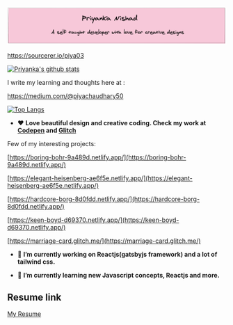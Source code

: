 
![](https://github.com/piya03/piya03/blob/master/banner.png)

https://sourcerer.io/piya03

[![Priyanka's github stats](https://github-readme-stats.vercel.app/api?username=piya03&show_icons=true&theme=radical)](https://github.com/anuraghazra/github-readme-stats)

I write my learning and thoughts here at :

https://medium.com/@piyachaudhary50



 [![Top Langs](https://github-readme-stats.vercel.app/api/top-langs/?username=piya03&layout=compact)](https://github.com/anuraghazra/github-readme-stats)
  
- ❤️   **Love beautiful design and creative coding. Check my work at [Codepen](https://codepen.io/piya50) and 
  [Glitch ](https://glitch.com/@piya03)** 
  
Few of my interesting projects:

[https://boring-bohr-9a489d.netlify.app/](https://boring-bohr-9a489d.netlify.app/)

[https://elegant-heisenberg-ae6f5e.netlify.app/](https://elegant-heisenberg-ae6f5e.netlify.app/)

[https://hardcore-borg-8d0fdd.netlify.app/](https://hardcore-borg-8d0fdd.netlify.app/)

[https://keen-boyd-d69370.netlify.app/](https://keen-boyd-d69370.netlify.app/)

[https://marriage-card.glitch.me/](https://marriage-card.glitch.me/)

- 🔭 **I’m currently working on Reactjs(gatsbyjs framework) and a lot of tailwind css.**

- 🌱 **I’m currently learning new Javascript concepts, Reactjs and more.**


## Resume link

[My Resume](https://docs.google.com/document/d/1dDCHMIt4zRbzI0zlozBQ9iQarGZ3Ha-JYKlpS6br0sI/edit?usp=sharing)
